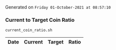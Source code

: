 Generated on `Friday 01-October-2021 at 08:57:10`

### Current to Target Coin Ratio
`current_coin_ratio.sh`

Date|Current|Target|Ratio
---|---|---|---
